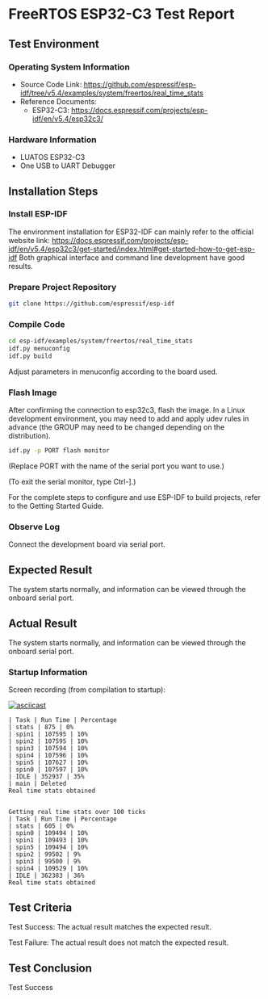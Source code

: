 # FreeRTOS ESP32-C3 Test Report

## Test Environment

### Operating System Information

- Source Code Link: https://github.com/espressif/esp-idf/tree/v5.4/examples/system/freertos/real_time_stats
- Reference Documents:
    - ESP32-C3: https://docs.espressif.com/projects/esp-idf/en/v5.4/esp32c3/

### Hardware Information

- LUATOS ESP32-C3
- One USB to UART Debugger

## Installation Steps

### Install ESP-IDF

The environment installation for ESP32-IDF can mainly refer to the official website link:
https://docs.espressif.com/projects/esp-idf/en/v5.4/esp32c3/get-started/index.html#get-started-how-to-get-esp-idf
Both graphical interface and command line development have good results.

### Prepare Project Repository
```bash
git clone https://github.com/espressif/esp-idf
```
### Compile Code
```bash
cd esp-idf/examples/system/freertos/real_time_stats
idf.py menuconfig
idf.py build
```
Adjust parameters in menuconfig according to the board used.

### Flash Image

After confirming the connection to esp32c3, flash the image.
In a Linux development environment, you may need to add and apply udev rules in advance (the GROUP may need to be changed depending on the distribution).
```bash
idf.py -p PORT flash monitor
```
(Replace PORT with the name of the serial port you want to use.)

(To exit the serial monitor, type Ctrl-].)

For the complete steps to configure and use ESP-IDF to build projects, refer to the Getting Started Guide.

### Observe Log

Connect the development board via serial port.

## Expected Result

The system starts normally, and information can be viewed through the onboard serial port.

## Actual Result

The system starts normally, and information can be viewed through the onboard serial port.

### Startup Information

Screen recording (from compilation to startup):

[![asciicast](https://asciinema.org/a/JGcZ72E7j5dNoPRrxqJNyzQQu.svg)](https://asciinema.org/a/JGcZ72E7j5dNoPRrxqJNyzQQu)
```log
| Task | Run Time | Percentage
| stats | 875 | 0%
| spin1 | 107595 | 10%
| spin2 | 107595 | 10%
| spin3 | 107594 | 10%
| spin4 | 107596 | 10%
| spin5 | 107627 | 10%
| spin0 | 107597 | 10%
| IDLE | 352937 | 35%
| main | Deleted
Real time stats obtained


Getting real time stats over 100 ticks
| Task | Run Time | Percentage
| stats | 605 | 0%
| spin0 | 109494 | 10%
| spin1 | 109493 | 10%
| spin5 | 109494 | 10%
| spin2 | 99502 | 9%
| spin3 | 99500 | 9%
| spin4 | 109529 | 10%
| IDLE | 362383 | 36%
Real time stats obtained
```

## Test Criteria

Test Success: The actual result matches the expected result.

Test Failure: The actual result does not match the expected result.

## Test Conclusion

Test Success